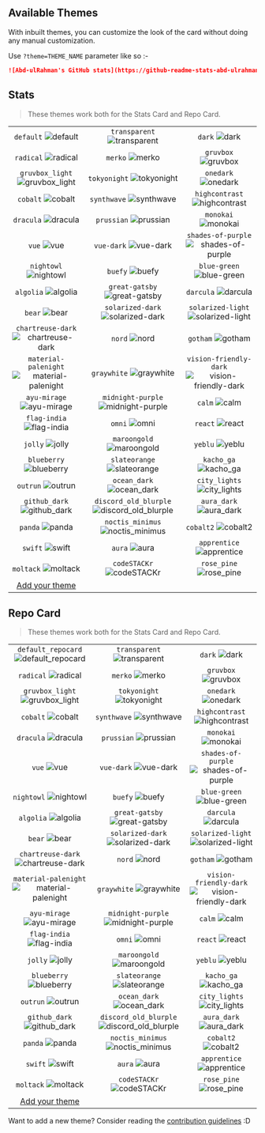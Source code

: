 ## Available Themes

<!-- DO NOT EDIT THIS FILE DIRECTLY -->

With inbuilt themes, you can customize the look of the card without doing any manual customization.

Use `?theme=THEME_NAME` parameter like so :-

```md
![Abd-ulRahman's GitHub stats](https://github-readme-stats-abd-ulrahman.vercel.app/api?username=abd-ulrahman&theme=dark&show_icons=true)
```

## Stats

> These themes work both for the Stats Card and Repo Card.

| | | |
| :--: | :--: | :--: |
| `default` ![default][default] | `transparent` ![transparent][transparent] | `dark` ![dark][dark] |
| `radical` ![radical][radical] | `merko` ![merko][merko] | `gruvbox` ![gruvbox][gruvbox] |
| `gruvbox_light` ![gruvbox_light][gruvbox_light] | `tokyonight` ![tokyonight][tokyonight] | `onedark` ![onedark][onedark] |
| `cobalt` ![cobalt][cobalt] | `synthwave` ![synthwave][synthwave] | `highcontrast` ![highcontrast][highcontrast] |
| `dracula` ![dracula][dracula] | `prussian` ![prussian][prussian] | `monokai` ![monokai][monokai] |
| `vue` ![vue][vue] | `vue-dark` ![vue-dark][vue-dark] | `shades-of-purple` ![shades-of-purple][shades-of-purple] |
| `nightowl` ![nightowl][nightowl] | `buefy` ![buefy][buefy] | `blue-green` ![blue-green][blue-green] |
| `algolia` ![algolia][algolia] | `great-gatsby` ![great-gatsby][great-gatsby] | `darcula` ![darcula][darcula] |
| `bear` ![bear][bear] | `solarized-dark` ![solarized-dark][solarized-dark] | `solarized-light` ![solarized-light][solarized-light] |
| `chartreuse-dark` ![chartreuse-dark][chartreuse-dark] | `nord` ![nord][nord] | `gotham` ![gotham][gotham] |
| `material-palenight` ![material-palenight][material-palenight] | `graywhite` ![graywhite][graywhite] | `vision-friendly-dark` ![vision-friendly-dark][vision-friendly-dark] |
| `ayu-mirage` ![ayu-mirage][ayu-mirage] | `midnight-purple` ![midnight-purple][midnight-purple] | `calm` ![calm][calm] |
| `flag-india` ![flag-india][flag-india] | `omni` ![omni][omni] | `react` ![react][react] |
| `jolly` ![jolly][jolly] | `maroongold` ![maroongold][maroongold] | `yeblu` ![yeblu][yeblu] |
| `blueberry` ![blueberry][blueberry] | `slateorange` ![slateorange][slateorange] | `kacho_ga` ![kacho_ga][kacho_ga] |
| `outrun` ![outrun][outrun] | `ocean_dark` ![ocean_dark][ocean_dark] | `city_lights` ![city_lights][city_lights] |
| `github_dark` ![github_dark][github_dark] | `discord_old_blurple` ![discord_old_blurple][discord_old_blurple] | `aura_dark` ![aura_dark][aura_dark] |
| `panda` ![panda][panda] | `noctis_minimus` ![noctis_minimus][noctis_minimus] | `cobalt2` ![cobalt2][cobalt2] |
| `swift` ![swift][swift] | `aura` ![aura][aura] | `apprentice` ![apprentice][apprentice] |
| `moltack` ![moltack][moltack] | `codeSTACKr` ![codeSTACKr][codeSTACKr] | `rose_pine` ![rose_pine][rose_pine] |
| [Add your theme][add-theme] | | |

## Repo Card

> These themes work both for the Stats Card and Repo Card.

| | | |
| :--: | :--: | :--: |
| `default_repocard` ![default_repocard][default_repocard_repo] | `transparent` ![transparent][transparent_repo] | `dark` ![dark][dark_repo] |
| `radical` ![radical][radical_repo] | `merko` ![merko][merko_repo] | `gruvbox` ![gruvbox][gruvbox_repo] |
| `gruvbox_light` ![gruvbox_light][gruvbox_light_repo] | `tokyonight` ![tokyonight][tokyonight_repo] | `onedark` ![onedark][onedark_repo] |
| `cobalt` ![cobalt][cobalt_repo] | `synthwave` ![synthwave][synthwave_repo] | `highcontrast` ![highcontrast][highcontrast_repo] |
| `dracula` ![dracula][dracula_repo] | `prussian` ![prussian][prussian_repo] | `monokai` ![monokai][monokai_repo] |
| `vue` ![vue][vue_repo] | `vue-dark` ![vue-dark][vue-dark_repo] | `shades-of-purple` ![shades-of-purple][shades-of-purple_repo] |
| `nightowl` ![nightowl][nightowl_repo] | `buefy` ![buefy][buefy_repo] | `blue-green` ![blue-green][blue-green_repo] |
| `algolia` ![algolia][algolia_repo] | `great-gatsby` ![great-gatsby][great-gatsby_repo] | `darcula` ![darcula][darcula_repo] |
| `bear` ![bear][bear_repo] | `solarized-dark` ![solarized-dark][solarized-dark_repo] | `solarized-light` ![solarized-light][solarized-light_repo] |
| `chartreuse-dark` ![chartreuse-dark][chartreuse-dark_repo] | `nord` ![nord][nord_repo] | `gotham` ![gotham][gotham_repo] |
| `material-palenight` ![material-palenight][material-palenight_repo] | `graywhite` ![graywhite][graywhite_repo] | `vision-friendly-dark` ![vision-friendly-dark][vision-friendly-dark_repo] |
| `ayu-mirage` ![ayu-mirage][ayu-mirage_repo] | `midnight-purple` ![midnight-purple][midnight-purple_repo] | `calm` ![calm][calm_repo] |
| `flag-india` ![flag-india][flag-india_repo] | `omni` ![omni][omni_repo] | `react` ![react][react_repo] |
| `jolly` ![jolly][jolly_repo] | `maroongold` ![maroongold][maroongold_repo] | `yeblu` ![yeblu][yeblu_repo] |
| `blueberry` ![blueberry][blueberry_repo] | `slateorange` ![slateorange][slateorange_repo] | `kacho_ga` ![kacho_ga][kacho_ga_repo] |
| `outrun` ![outrun][outrun_repo] | `ocean_dark` ![ocean_dark][ocean_dark_repo] | `city_lights` ![city_lights][city_lights_repo] |
| `github_dark` ![github_dark][github_dark_repo] | `discord_old_blurple` ![discord_old_blurple][discord_old_blurple_repo] | `aura_dark` ![aura_dark][aura_dark_repo] |
| `panda` ![panda][panda_repo] | `noctis_minimus` ![noctis_minimus][noctis_minimus_repo] | `cobalt2` ![cobalt2][cobalt2_repo] |
| `swift` ![swift][swift_repo] | `aura` ![aura][aura_repo] | `apprentice` ![apprentice][apprentice_repo] |
| `moltack` ![moltack][moltack_repo] | `codeSTACKr` ![codeSTACKr][codeSTACKr_repo] | `rose_pine` ![rose_pine][rose_pine_repo] |
| [Add your theme][add-theme] | | |


[default]: https://github-readme-stats-abd-ulrahman.vercel.app/api?username=abd-ulrahman&show_icons=true&hide=contribs,prs&cache_seconds=86400&theme=default
[default_repocard]: https://github-readme-stats-abd-ulrahman.vercel.app/api?username=abd-ulrahman&show_icons=true&hide=contribs,prs&cache_seconds=86400&theme=default_repocard
[transparent]: https://github-readme-stats-abd-ulrahman.vercel.app/api?username=abd-ulrahman&show_icons=true&hide=contribs,prs&cache_seconds=86400&theme=transparent
[dark]: https://github-readme-stats-abd-ulrahman.vercel.app/api?username=abd-ulrahman&show_icons=true&hide=contribs,prs&cache_seconds=86400&theme=dark
[radical]: https://github-readme-stats-abd-ulrahman.vercel.app/api?username=abd-ulrahman&show_icons=true&hide=contribs,prs&cache_seconds=86400&theme=radical
[merko]: https://github-readme-stats-abd-ulrahman.vercel.app/api?username=abd-ulrahman&show_icons=true&hide=contribs,prs&cache_seconds=86400&theme=merko
[gruvbox]: https://github-readme-stats-abd-ulrahman.vercel.app/api?username=abd-ulrahman&show_icons=true&hide=contribs,prs&cache_seconds=86400&theme=gruvbox
[gruvbox_light]: https://github-readme-stats-abd-ulrahman.vercel.app/api?username=abd-ulrahman&show_icons=true&hide=contribs,prs&cache_seconds=86400&theme=gruvbox_light
[tokyonight]: https://github-readme-stats-abd-ulrahman.vercel.app/api?username=abd-ulrahman&show_icons=true&hide=contribs,prs&cache_seconds=86400&theme=tokyonight
[onedark]: https://github-readme-stats-abd-ulrahman.vercel.app/api?username=abd-ulrahman&show_icons=true&hide=contribs,prs&cache_seconds=86400&theme=onedark
[cobalt]: https://github-readme-stats-abd-ulrahman.vercel.app/api?username=abd-ulrahman&show_icons=true&hide=contribs,prs&cache_seconds=86400&theme=cobalt
[synthwave]: https://github-readme-stats-abd-ulrahman.vercel.app/api?username=abd-ulrahman&show_icons=true&hide=contribs,prs&cache_seconds=86400&theme=synthwave
[highcontrast]: https://github-readme-stats-abd-ulrahman.vercel.app/api?username=abd-ulrahman&show_icons=true&hide=contribs,prs&cache_seconds=86400&theme=highcontrast
[dracula]: https://github-readme-stats-abd-ulrahman.vercel.app/api?username=abd-ulrahman&show_icons=true&hide=contribs,prs&cache_seconds=86400&theme=dracula
[prussian]: https://github-readme-stats-abd-ulrahman.vercel.app/api?username=abd-ulrahman&show_icons=true&hide=contribs,prs&cache_seconds=86400&theme=prussian
[monokai]: https://github-readme-stats-abd-ulrahman.vercel.app/api?username=abd-ulrahman&show_icons=true&hide=contribs,prs&cache_seconds=86400&theme=monokai
[vue]: https://github-readme-stats-abd-ulrahman.vercel.app/api?username=abd-ulrahman&show_icons=true&hide=contribs,prs&cache_seconds=86400&theme=vue
[vue-dark]: https://github-readme-stats-abd-ulrahman.vercel.app/api?username=abd-ulrahman&show_icons=true&hide=contribs,prs&cache_seconds=86400&theme=vue-dark
[shades-of-purple]: https://github-readme-stats-abd-ulrahman.vercel.app/api?username=abd-ulrahman&show_icons=true&hide=contribs,prs&cache_seconds=86400&theme=shades-of-purple
[nightowl]: https://github-readme-stats-abd-ulrahman.vercel.app/api?username=abd-ulrahman&show_icons=true&hide=contribs,prs&cache_seconds=86400&theme=nightowl
[buefy]: https://github-readme-stats-abd-ulrahman.vercel.app/api?username=abd-ulrahman&show_icons=true&hide=contribs,prs&cache_seconds=86400&theme=buefy
[blue-green]: https://github-readme-stats-abd-ulrahman.vercel.app/api?username=abd-ulrahman&show_icons=true&hide=contribs,prs&cache_seconds=86400&theme=blue-green
[algolia]: https://github-readme-stats-abd-ulrahman.vercel.app/api?username=abd-ulrahman&show_icons=true&hide=contribs,prs&cache_seconds=86400&theme=algolia
[great-gatsby]: https://github-readme-stats-abd-ulrahman.vercel.app/api?username=abd-ulrahman&show_icons=true&hide=contribs,prs&cache_seconds=86400&theme=great-gatsby
[darcula]: https://github-readme-stats-abd-ulrahman.vercel.app/api?username=abd-ulrahman&show_icons=true&hide=contribs,prs&cache_seconds=86400&theme=darcula
[bear]: https://github-readme-stats-abd-ulrahman.vercel.app/api?username=abd-ulrahman&show_icons=true&hide=contribs,prs&cache_seconds=86400&theme=bear
[solarized-dark]: https://github-readme-stats-abd-ulrahman.vercel.app/api?username=abd-ulrahman&show_icons=true&hide=contribs,prs&cache_seconds=86400&theme=solarized-dark
[solarized-light]: https://github-readme-stats-abd-ulrahman.vercel.app/api?username=abd-ulrahman&show_icons=true&hide=contribs,prs&cache_seconds=86400&theme=solarized-light
[chartreuse-dark]: https://github-readme-stats-abd-ulrahman.vercel.app/api?username=abd-ulrahman&show_icons=true&hide=contribs,prs&cache_seconds=86400&theme=chartreuse-dark
[nord]: https://github-readme-stats-abd-ulrahman.vercel.app/api?username=abd-ulrahman&show_icons=true&hide=contribs,prs&cache_seconds=86400&theme=nord
[gotham]: https://github-readme-stats-abd-ulrahman.vercel.app/api?username=abd-ulrahman&show_icons=true&hide=contribs,prs&cache_seconds=86400&theme=gotham
[material-palenight]: https://github-readme-stats-abd-ulrahman.vercel.app/api?username=abd-ulrahman&show_icons=true&hide=contribs,prs&cache_seconds=86400&theme=material-palenight
[graywhite]: https://github-readme-stats-abd-ulrahman.vercel.app/api?username=abd-ulrahman&show_icons=true&hide=contribs,prs&cache_seconds=86400&theme=graywhite
[vision-friendly-dark]: https://github-readme-stats-abd-ulrahman.vercel.app/api?username=abd-ulrahman&show_icons=true&hide=contribs,prs&cache_seconds=86400&theme=vision-friendly-dark
[ayu-mirage]: https://github-readme-stats-abd-ulrahman.vercel.app/api?username=abd-ulrahman&show_icons=true&hide=contribs,prs&cache_seconds=86400&theme=ayu-mirage
[midnight-purple]: https://github-readme-stats-abd-ulrahman.vercel.app/api?username=abd-ulrahman&show_icons=true&hide=contribs,prs&cache_seconds=86400&theme=midnight-purple
[calm]: https://github-readme-stats-abd-ulrahman.vercel.app/api?username=abd-ulrahman&show_icons=true&hide=contribs,prs&cache_seconds=86400&theme=calm
[flag-india]: https://github-readme-stats-abd-ulrahman.vercel.app/api?username=abd-ulrahman&show_icons=true&hide=contribs,prs&cache_seconds=86400&theme=flag-india
[omni]: https://github-readme-stats-abd-ulrahman.vercel.app/api?username=abd-ulrahman&show_icons=true&hide=contribs,prs&cache_seconds=86400&theme=omni
[react]: https://github-readme-stats-abd-ulrahman.vercel.app/api?username=abd-ulrahman&show_icons=true&hide=contribs,prs&cache_seconds=86400&theme=react
[jolly]: https://github-readme-stats-abd-ulrahman.vercel.app/api?username=abd-ulrahman&show_icons=true&hide=contribs,prs&cache_seconds=86400&theme=jolly
[maroongold]: https://github-readme-stats-abd-ulrahman.vercel.app/api?username=abd-ulrahman&show_icons=true&hide=contribs,prs&cache_seconds=86400&theme=maroongold
[yeblu]: https://github-readme-stats-abd-ulrahman.vercel.app/api?username=abd-ulrahman&show_icons=true&hide=contribs,prs&cache_seconds=86400&theme=yeblu
[blueberry]: https://github-readme-stats-abd-ulrahman.vercel.app/api?username=abd-ulrahman&show_icons=true&hide=contribs,prs&cache_seconds=86400&theme=blueberry
[slateorange]: https://github-readme-stats-abd-ulrahman.vercel.app/api?username=abd-ulrahman&show_icons=true&hide=contribs,prs&cache_seconds=86400&theme=slateorange
[kacho_ga]: https://github-readme-stats-abd-ulrahman.vercel.app/api?username=abd-ulrahman&show_icons=true&hide=contribs,prs&cache_seconds=86400&theme=kacho_ga
[outrun]: https://github-readme-stats-abd-ulrahman.vercel.app/api?username=abd-ulrahman&show_icons=true&hide=contribs,prs&cache_seconds=86400&theme=outrun
[ocean_dark]: https://github-readme-stats-abd-ulrahman.vercel.app/api?username=abd-ulrahman&show_icons=true&hide=contribs,prs&cache_seconds=86400&theme=ocean_dark
[city_lights]: https://github-readme-stats-abd-ulrahman.vercel.app/api?username=abd-ulrahman&show_icons=true&hide=contribs,prs&cache_seconds=86400&theme=city_lights
[github_dark]: https://github-readme-stats-abd-ulrahman.vercel.app/api?username=abd-ulrahman&show_icons=true&hide=contribs,prs&cache_seconds=86400&theme=github_dark
[discord_old_blurple]: https://github-readme-stats-abd-ulrahman.vercel.app/api?username=abd-ulrahman&show_icons=true&hide=contribs,prs&cache_seconds=86400&theme=discord_old_blurple
[aura_dark]: https://github-readme-stats-abd-ulrahman.vercel.app/api?username=abd-ulrahman&show_icons=true&hide=contribs,prs&cache_seconds=86400&theme=aura_dark
[panda]: https://github-readme-stats-abd-ulrahman.vercel.app/api?username=abd-ulrahman&show_icons=true&hide=contribs,prs&cache_seconds=86400&theme=panda
[noctis_minimus]: https://github-readme-stats-abd-ulrahman.vercel.app/api?username=abd-ulrahman&show_icons=true&hide=contribs,prs&cache_seconds=86400&theme=noctis_minimus
[cobalt2]: https://github-readme-stats-abd-ulrahman.vercel.app/api?username=abd-ulrahman&show_icons=true&hide=contribs,prs&cache_seconds=86400&theme=cobalt2
[swift]: https://github-readme-stats-abd-ulrahman.vercel.app/api?username=abd-ulrahman&show_icons=true&hide=contribs,prs&cache_seconds=86400&theme=swift
[aura]: https://github-readme-stats-abd-ulrahman.vercel.app/api?username=abd-ulrahman&show_icons=true&hide=contribs,prs&cache_seconds=86400&theme=aura
[apprentice]: https://github-readme-stats-abd-ulrahman.vercel.app/api?username=abd-ulrahman&show_icons=true&hide=contribs,prs&cache_seconds=86400&theme=apprentice
[moltack]: https://github-readme-stats-abd-ulrahman.vercel.app/api?username=abd-ulrahman&show_icons=true&hide=contribs,prs&cache_seconds=86400&theme=moltack
[codeSTACKr]: https://github-readme-stats-abd-ulrahman.vercel.app/api?username=abd-ulrahman&show_icons=true&hide=contribs,prs&cache_seconds=86400&theme=codeSTACKr
[rose_pine]: https://github-readme-stats-abd-ulrahman.vercel.app/api?username=abd-ulrahman&show_icons=true&hide=contribs,prs&cache_seconds=86400&theme=rose_pine


[default_repo]: https://github-readme-stats-abd-ulrahman.vercel.app/api/pin/?username=abd-ulrahman&repo=github-readme-stats&cache_seconds=86400&theme=default
[default_repocard_repo]: https://github-readme-stats-abd-ulrahman.vercel.app/api/pin/?username=abd-ulrahman&repo=github-readme-stats&cache_seconds=86400&theme=default_repocard
[transparent_repo]: https://github-readme-stats-abd-ulrahman.vercel.app/api/pin/?username=abd-ulrahman&repo=github-readme-stats&cache_seconds=86400&theme=transparent
[dark_repo]: https://github-readme-stats-abd-ulrahman.vercel.app/api/pin/?username=abd-ulrahman&repo=github-readme-stats&cache_seconds=86400&theme=dark
[radical_repo]: https://github-readme-stats-abd-ulrahman.vercel.app/api/pin/?username=abd-ulrahman&repo=github-readme-stats&cache_seconds=86400&theme=radical
[merko_repo]: https://github-readme-stats-abd-ulrahman.vercel.app/api/pin/?username=abd-ulrahman&repo=github-readme-stats&cache_seconds=86400&theme=merko
[gruvbox_repo]: https://github-readme-stats-abd-ulrahman.vercel.app/api/pin/?username=abd-ulrahman&repo=github-readme-stats&cache_seconds=86400&theme=gruvbox
[gruvbox_light_repo]: https://github-readme-stats-abd-ulrahman.vercel.app/api/pin/?username=abd-ulrahman&repo=github-readme-stats&cache_seconds=86400&theme=gruvbox_light
[tokyonight_repo]: https://github-readme-stats-abd-ulrahman.vercel.app/api/pin/?username=abd-ulrahman&repo=github-readme-stats&cache_seconds=86400&theme=tokyonight
[onedark_repo]: https://github-readme-stats-abd-ulrahman.vercel.app/api/pin/?username=abd-ulrahman&repo=github-readme-stats&cache_seconds=86400&theme=onedark
[cobalt_repo]: https://github-readme-stats-abd-ulrahman.vercel.app/api/pin/?username=abd-ulrahman&repo=github-readme-stats&cache_seconds=86400&theme=cobalt
[synthwave_repo]: https://github-readme-stats-abd-ulrahman.vercel.app/api/pin/?username=abd-ulrahman&repo=github-readme-stats&cache_seconds=86400&theme=synthwave
[highcontrast_repo]: https://github-readme-stats-abd-ulrahman.vercel.app/api/pin/?username=abd-ulrahman&repo=github-readme-stats&cache_seconds=86400&theme=highcontrast
[dracula_repo]: https://github-readme-stats-abd-ulrahman.vercel.app/api/pin/?username=abd-ulrahman&repo=github-readme-stats&cache_seconds=86400&theme=dracula
[prussian_repo]: https://github-readme-stats-abd-ulrahman.vercel.app/api/pin/?username=abd-ulrahman&repo=github-readme-stats&cache_seconds=86400&theme=prussian
[monokai_repo]: https://github-readme-stats-abd-ulrahman.vercel.app/api/pin/?username=abd-ulrahman&repo=github-readme-stats&cache_seconds=86400&theme=monokai
[vue_repo]: https://github-readme-stats-abd-ulrahman.vercel.app/api/pin/?username=abd-ulrahman&repo=github-readme-stats&cache_seconds=86400&theme=vue
[vue-dark_repo]: https://github-readme-stats-abd-ulrahman.vercel.app/api/pin/?username=abd-ulrahman&repo=github-readme-stats&cache_seconds=86400&theme=vue-dark
[shades-of-purple_repo]: https://github-readme-stats-abd-ulrahman.vercel.app/api/pin/?username=abd-ulrahman&repo=github-readme-stats&cache_seconds=86400&theme=shades-of-purple
[nightowl_repo]: https://github-readme-stats-abd-ulrahman.vercel.app/api/pin/?username=abd-ulrahman&repo=github-readme-stats&cache_seconds=86400&theme=nightowl
[buefy_repo]: https://github-readme-stats-abd-ulrahman.vercel.app/api/pin/?username=abd-ulrahman&repo=github-readme-stats&cache_seconds=86400&theme=buefy
[blue-green_repo]: https://github-readme-stats-abd-ulrahman.vercel.app/api/pin/?username=abd-ulrahman&repo=github-readme-stats&cache_seconds=86400&theme=blue-green
[algolia_repo]: https://github-readme-stats-abd-ulrahman.vercel.app/api/pin/?username=abd-ulrahman&repo=github-readme-stats&cache_seconds=86400&theme=algolia
[great-gatsby_repo]: https://github-readme-stats-abd-ulrahman.vercel.app/api/pin/?username=abd-ulrahman&repo=github-readme-stats&cache_seconds=86400&theme=great-gatsby
[darcula_repo]: https://github-readme-stats-abd-ulrahman.vercel.app/api/pin/?username=abd-ulrahman&repo=github-readme-stats&cache_seconds=86400&theme=darcula
[bear_repo]: https://github-readme-stats-abd-ulrahman.vercel.app/api/pin/?username=abd-ulrahman&repo=github-readme-stats&cache_seconds=86400&theme=bear
[solarized-dark_repo]: https://github-readme-stats-abd-ulrahman.vercel.app/api/pin/?username=abd-ulrahman&repo=github-readme-stats&cache_seconds=86400&theme=solarized-dark
[solarized-light_repo]: https://github-readme-stats-abd-ulrahman.vercel.app/api/pin/?username=abd-ulrahman&repo=github-readme-stats&cache_seconds=86400&theme=solarized-light
[chartreuse-dark_repo]: https://github-readme-stats-abd-ulrahman.vercel.app/api/pin/?username=abd-ulrahman&repo=github-readme-stats&cache_seconds=86400&theme=chartreuse-dark
[nord_repo]: https://github-readme-stats-abd-ulrahman.vercel.app/api/pin/?username=abd-ulrahman&repo=github-readme-stats&cache_seconds=86400&theme=nord
[gotham_repo]: https://github-readme-stats-abd-ulrahman.vercel.app/api/pin/?username=abd-ulrahman&repo=github-readme-stats&cache_seconds=86400&theme=gotham
[material-palenight_repo]: https://github-readme-stats-abd-ulrahman.vercel.app/api/pin/?username=abd-ulrahman&repo=github-readme-stats&cache_seconds=86400&theme=material-palenight
[graywhite_repo]: https://github-readme-stats-abd-ulrahman.vercel.app/api/pin/?username=abd-ulrahman&repo=github-readme-stats&cache_seconds=86400&theme=graywhite
[vision-friendly-dark_repo]: https://github-readme-stats-abd-ulrahman.vercel.app/api/pin/?username=abd-ulrahman&repo=github-readme-stats&cache_seconds=86400&theme=vision-friendly-dark
[ayu-mirage_repo]: https://github-readme-stats-abd-ulrahman.vercel.app/api/pin/?username=abd-ulrahman&repo=github-readme-stats&cache_seconds=86400&theme=ayu-mirage
[midnight-purple_repo]: https://github-readme-stats-abd-ulrahman.vercel.app/api/pin/?username=abd-ulrahman&repo=github-readme-stats&cache_seconds=86400&theme=midnight-purple
[calm_repo]: https://github-readme-stats-abd-ulrahman.vercel.app/api/pin/?username=abd-ulrahman&repo=github-readme-stats&cache_seconds=86400&theme=calm
[flag-india_repo]: https://github-readme-stats-abd-ulrahman.vercel.app/api/pin/?username=abd-ulrahman&repo=github-readme-stats&cache_seconds=86400&theme=flag-india
[omni_repo]: https://github-readme-stats-abd-ulrahman.vercel.app/api/pin/?username=abd-ulrahman&repo=github-readme-stats&cache_seconds=86400&theme=omni
[react_repo]: https://github-readme-stats-abd-ulrahman.vercel.app/api/pin/?username=abd-ulrahman&repo=github-readme-stats&cache_seconds=86400&theme=react
[jolly_repo]: https://github-readme-stats-abd-ulrahman.vercel.app/api/pin/?username=abd-ulrahman&repo=github-readme-stats&cache_seconds=86400&theme=jolly
[maroongold_repo]: https://github-readme-stats-abd-ulrahman.vercel.app/api/pin/?username=abd-ulrahman&repo=github-readme-stats&cache_seconds=86400&theme=maroongold
[yeblu_repo]: https://github-readme-stats-abd-ulrahman.vercel.app/api/pin/?username=abd-ulrahman&repo=github-readme-stats&cache_seconds=86400&theme=yeblu
[blueberry_repo]: https://github-readme-stats-abd-ulrahman.vercel.app/api/pin/?username=abd-ulrahman&repo=github-readme-stats&cache_seconds=86400&theme=blueberry
[slateorange_repo]: https://github-readme-stats-abd-ulrahman.vercel.app/api/pin/?username=abd-ulrahman&repo=github-readme-stats&cache_seconds=86400&theme=slateorange
[kacho_ga_repo]: https://github-readme-stats-abd-ulrahman.vercel.app/api/pin/?username=abd-ulrahman&repo=github-readme-stats&cache_seconds=86400&theme=kacho_ga
[outrun_repo]: https://github-readme-stats-abd-ulrahman.vercel.app/api/pin/?username=abd-ulrahman&repo=github-readme-stats&cache_seconds=86400&theme=outrun
[ocean_dark_repo]: https://github-readme-stats-abd-ulrahman.vercel.app/api/pin/?username=abd-ulrahman&repo=github-readme-stats&cache_seconds=86400&theme=ocean_dark
[city_lights_repo]: https://github-readme-stats-abd-ulrahman.vercel.app/api/pin/?username=abd-ulrahman&repo=github-readme-stats&cache_seconds=86400&theme=city_lights
[github_dark_repo]: https://github-readme-stats-abd-ulrahman.vercel.app/api/pin/?username=abd-ulrahman&repo=github-readme-stats&cache_seconds=86400&theme=github_dark
[discord_old_blurple_repo]: https://github-readme-stats-abd-ulrahman.vercel.app/api/pin/?username=abd-ulrahman&repo=github-readme-stats&cache_seconds=86400&theme=discord_old_blurple
[aura_dark_repo]: https://github-readme-stats-abd-ulrahman.vercel.app/api/pin/?username=abd-ulrahman&repo=github-readme-stats&cache_seconds=86400&theme=aura_dark
[panda_repo]: https://github-readme-stats-abd-ulrahman.vercel.app/api/pin/?username=abd-ulrahman&repo=github-readme-stats&cache_seconds=86400&theme=panda
[noctis_minimus_repo]: https://github-readme-stats-abd-ulrahman.vercel.app/api/pin/?username=abd-ulrahman&repo=github-readme-stats&cache_seconds=86400&theme=noctis_minimus
[cobalt2_repo]: https://github-readme-stats-abd-ulrahman.vercel.app/api/pin/?username=abd-ulrahman&repo=github-readme-stats&cache_seconds=86400&theme=cobalt2
[swift_repo]: https://github-readme-stats-abd-ulrahman.vercel.app/api/pin/?username=abd-ulrahman&repo=github-readme-stats&cache_seconds=86400&theme=swift
[aura_repo]: https://github-readme-stats-abd-ulrahman.vercel.app/api/pin/?username=abd-ulrahman&repo=github-readme-stats&cache_seconds=86400&theme=aura
[apprentice_repo]: https://github-readme-stats-abd-ulrahman.vercel.app/api/pin/?username=abd-ulrahman&repo=github-readme-stats&cache_seconds=86400&theme=apprentice
[moltack_repo]: https://github-readme-stats-abd-ulrahman.vercel.app/api/pin/?username=abd-ulrahman&repo=github-readme-stats&cache_seconds=86400&theme=moltack
[codeSTACKr_repo]: https://github-readme-stats-abd-ulrahman.vercel.app/api/pin/?username=abd-ulrahman&repo=github-readme-stats&cache_seconds=86400&theme=codeSTACKr
[rose_pine_repo]: https://github-readme-stats-abd-ulrahman.vercel.app/api/pin/?username=abd-ulrahman&repo=github-readme-stats&cache_seconds=86400&theme=rose_pine


[add-theme]: https://github.com/abd-ulrahman/github-readme-stats/edit/main/themes/index.js

Want to add a new theme? Consider reading the [contribution guidelines](../CONTRIBUTING.md#themes-contribution) :D

